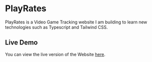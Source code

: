# PlayRates

PlayRates is a Video Game Tracking website I am building to learn new technologies such as Typescript and Tailwind CSS.

## Live Demo

You can view the live version of the Website [here](https://callumb04.github.io/PlayRates).